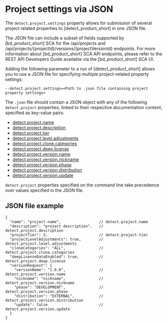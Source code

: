 # Project settings via JSON

The `detect.project.settings` property allows for submission of several project related properties to [detect_product_short] in one JSON file. 

The JSON file can include a subset of fields supported by [bd_product_short] SCA for the /api/projects and /api/projects/{projectId}/versions/{projectVersionId} endpoints. 
<note type="note">For more information about [bd_product_short] SCA API endpoints, please refer to the REST API Developers Guide available via the [bd_product_short] SCA UI.</note>

Adding the following parameter to a run of [detect_product_short] allows you to use a JSON file for specifying multiple project-related property settings:
````
--detect.project.settings=<Path to .json file containing project property settings>
````

The `.json` file should contain a JSON object with any of the following `detect.project` properties, linked to their respective documentation content, specified as key-value pairs:
* [detect.project.name](../properties/configuration/project.md#project-name)
* [detect.project.description](../properties/configuration/project.md#project-description)
* [detect.project.tier](../properties/configuration/project.md#project-tier)
* [detect.project.level.adjustments](../properties/configuration/project.md#allow-project-level-adjustments-advanced)
* [detect.project.clone.categories](../properties/configuration/project.md#clone-project-categories-advanced)
* [detect.project.deep.license](../properties/configuration/project.md#deep-license-analysis) 
* [detect.project.version.name](../properties/configuration/project.md#version-name)
* [detect.project.version.nickname](../properties/configuration/project.md#version-nickname)
* [detect.project.version.phase](../properties/configuration/project.md#version-phase)
* [detect.project.version.distribution](../properties/configuration/project.md#version-distribution-advanced)
* [detect.project.version.update](../properties/configuration/project.md#update-project-version)

<note type="important">`detect.project` properties specified on the command line take precedence over values specified in the JSON file.</note>

## JSON file example
```
{
  "name": "project-name",                 // detect.project.name
  "description": "project description",   // detect.project.description
  "projectTier": 3,                       // detect.project.tier
  "projectLevelAdjustments": true,        // detect.project.level.adjustments
  "cloneCategories": "ALL",               // detect.project.clone.categories
  "deepLicenseDataEnabled": true,         // detect.project.deep.license
  "versionRequest": {
    "versionName": "1.0.0",               // detect.project.version.name
    "nickname": "nickname",               // detect.project.version.nickname
    "phase": "DEVELOPMENT",               // detect.project.version.phase
    "distribution": "EXTERNAL",           // detect.project.version.distribution
    "update": false                       // detect.project.version.update
  }
} 
```
